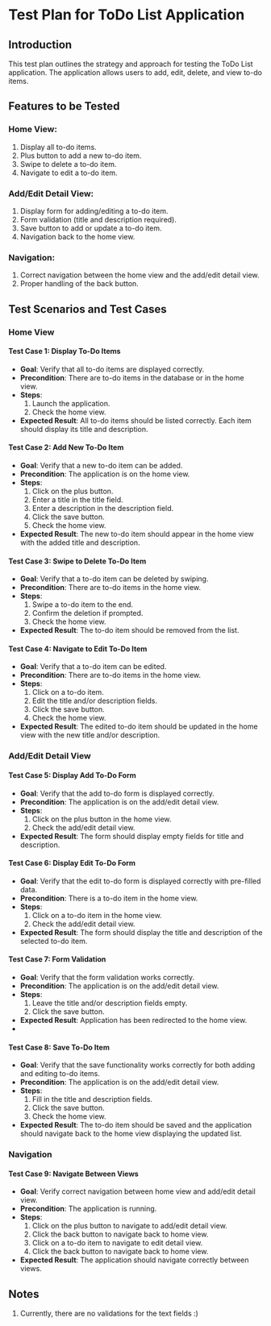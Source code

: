 # Test Plan for ToDo List Application

## Introduction
This test plan outlines the strategy and approach for testing the ToDo List application. The application allows users to add, edit, delete, and view to-do items.

## Features to be Tested

### Home View:
1. Display all to-do items.
2. Plus button to add a new to-do item.
3. Swipe to delete a to-do item.
4. Navigate to edit a to-do item.

### Add/Edit Detail View:
1. Display form for adding/editing a to-do item.
2. Form validation (title and description required).
3. Save button to add or update a to-do item.
4. Navigation back to the home view.

### Navigation:
1. Correct navigation between the home view and the add/edit detail view.
2. Proper handling of the back button.

## Test Scenarios and Test Cases

### Home View

#### Test Case 1: Display To-Do Items
- **Goal**: Verify that all to-do items are displayed correctly.
- **Precondition**: There are to-do items in the database or in the home view.
- **Steps**:
    1. Launch the application.
    2. Check the home view.
- **Expected Result**: All to-do items should be listed correctly. Each item should display its title and description.

#### Test Case 2: Add New To-Do Item
- **Goal**: Verify that a new to-do item can be added.
- **Precondition**: The application is on the home view.
- **Steps**:
    1. Click on the plus button.
    2. Enter a title in the title field.
    3. Enter a description in the description field.
    4. Click the save button.
    5. Check the home view.
- **Expected Result**: The new to-do item should appear in the home view with the added title and description.

#### Test Case 3: Swipe to Delete To-Do Item
- **Goal**: Verify that a to-do item can be deleted by swiping.
- **Precondition**: There are to-do items in the home view.
- **Steps**:
    1. Swipe a to-do item to the end.
    2. Confirm the deletion if prompted.
    3. Check the home view.
- **Expected Result**: The to-do item should be removed from the list.

#### Test Case 4: Navigate to Edit To-Do Item
- **Goal**: Verify that a to-do item can be edited.
- **Precondition**: There are to-do items in the home view.
- **Steps**:
    1. Click on a to-do item.
    2. Edit the title and/or description fields.
    3. Click the save button.
    4. Check the home view.
- **Expected Result**: The edited to-do item should be updated in the home view with the new title and/or description.

### Add/Edit Detail View

#### Test Case 5: Display Add To-Do Form
- **Goal**: Verify that the add to-do form is displayed correctly.
- **Precondition**: The application is on the add/edit detail view.
- **Steps**:
    1. Click on the plus button in the home view.
    2. Check the add/edit detail view.
- **Expected Result**: The form should display empty fields for title and description.

#### Test Case 6: Display Edit To-Do Form
- **Goal**: Verify that the edit to-do form is displayed correctly with pre-filled data.
- **Precondition**: There is a to-do item in the home view.
- **Steps**:
    1. Click on a to-do item in the home view.
    2. Check the add/edit detail view.
- **Expected Result**: The form should display the title and description of the selected to-do item.

#### Test Case 7: Form Validation
- **Goal**: Verify that the form validation works correctly.
- **Precondition**: The application is on the add/edit detail view.
- **Steps**:
    1. Leave the title and/or description fields empty.
    2. Click the save button.
- **Expected Result**: Application has been redirected to the home view.
- 
#### Test Case 8: Save To-Do Item
- **Goal**: Verify that the save functionality works correctly for both adding and editing to-do items.
- **Precondition**: The application is on the add/edit detail view.
- **Steps**:
    1. Fill in the title and description fields.
    2. Click the save button.
    3. Check the home view.
- **Expected Result**: The to-do item should be saved and the application should navigate back to the home view displaying the updated list.
### Navigation

#### Test Case 9: Navigate Between Views
- **Goal**: Verify correct navigation between home view and add/edit detail view.
- **Precondition**: The application is running.
- **Steps**:
    1. Click on the plus button to navigate to add/edit detail view.
    2. Click the back button to navigate back to home view.
    3. Click on a to-do item to navigate to edit detail view.
    4. Click the back button to navigate back to home view.
- **Expected Result**: The application should navigate correctly between views.

## Notes
1. Currently, there are no validations for the text fields :)